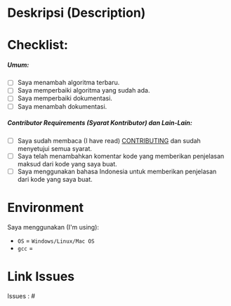 # Deskripsi (Description)

<!-- Deskripsikan tentang perubahan yang kamu berikan. -->

<!-- jelaskan secara detail tentang perubahan yang kamu berikan. -->

# Checklist:

##### Umum:

- [ ] Saya menambah algoritma terbaru.
- [ ] Saya memperbaiki algoritma yang sudah ada.
- [ ] Saya memperbaiki dokumentasi.
- [ ] Saya menambah dokumentasi.

##### Contributor Requirements (Syarat Kontributor) dan Lain-Lain:

- [ ] Saya sudah membaca (I have read) [CONTRIBUTING](https://github.com/bellshade/C/blob/main/CONTRIBUTING.md) dan sudah menyetujui semua syarat.
- [ ] Saya telah menambahkan komentar kode yang memberikan penjelasan maksud dari kode yang saya buat.
- [ ] Saya menggunakan bahasa Indonesia untuk memberikan penjelasan dari kode yang saya buat.

# Environment

Saya menggunakan (I'm using):

- `OS` = `Windows/Linux/Mac OS` <!-- jenis OS yang digunakan dalam pembuatan Pull Request -->
- `gcc` = <!-- Versi gcc Compiler yang digunakan dalam pembuatan Pull Request -->

<!-- Jika ada gagal pada salah satu test, kami akan mengeceknya kembali. -->

<!-- If there is a failure in one of the tests, we will check it again. -->

# Link Issues

<!-- Jika ingin Pull Request sesuai issues, dimohon untuk menambahkan ISSUES yang sesuai -->

Issues : # <!-- NOMOR ISSUES -->

<!--- ini bersifat opsional, jika ingin membuat sebuah PR tanpa issues, bisa dihapus untuk link issues -->
